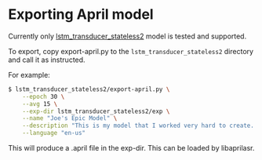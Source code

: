 # Exporting April model

Currently only [lstm_transducer_stateless2](https://github.com/k2-fsa/icefall/tree/master/egs/librispeech/ASR/lstm_transducer_stateless2) model is tested and supported.

To export, copy export-april.py to the `lstm_transducer_stateless2` directory and call it as instructed.

For example:
```sh
$ lstm_transducer_stateless2/export-april.py \
    --epoch 30 \
    --avg 15 \
    --exp-dir lstm_transducer_stateless2/exp \
    --name "Joe's Epic Model" \
    --description "This is my model that I worked very hard to create. For more information visit https://example.com/" \
    --language "en-us"
```

This will produce a .april file in the exp-dir. This can be loaded by libaprilasr.